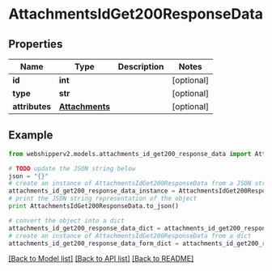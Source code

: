 # AttachmentsIdGet200ResponseData


## Properties
Name | Type | Description | Notes
------------ | ------------- | ------------- | -------------
**id** | **int** |  | [optional] 
**type** | **str** |  | [optional] 
**attributes** | [**Attachments**](Attachments.md) |  | [optional] 

## Example

```python
from webshipperv2.models.attachments_id_get200_response_data import AttachmentsIdGet200ResponseData

# TODO update the JSON string below
json = "{}"
# create an instance of AttachmentsIdGet200ResponseData from a JSON string
attachments_id_get200_response_data_instance = AttachmentsIdGet200ResponseData.from_json(json)
# print the JSON string representation of the object
print AttachmentsIdGet200ResponseData.to_json()

# convert the object into a dict
attachments_id_get200_response_data_dict = attachments_id_get200_response_data_instance.to_dict()
# create an instance of AttachmentsIdGet200ResponseData from a dict
attachments_id_get200_response_data_form_dict = attachments_id_get200_response_data.from_dict(attachments_id_get200_response_data_dict)
```
[[Back to Model list]](../README.md#documentation-for-models) [[Back to API list]](../README.md#documentation-for-api-endpoints) [[Back to README]](../README.md)


